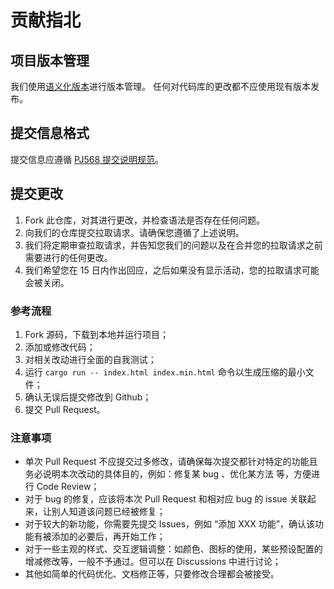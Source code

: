 # 贡献指北

## 项目版本管理

我们使用[语义化版本](https://semver.org/lang/zh-CN/)进行版本管理。
任何对代码库的更改都不应使用现有版本发布。

## 提交信息格式

提交信息应遵循 [PJ568 提交说明规范](https://github.com/PJ-568/git-commit-regulation)。

## 提交更改

1. Fork 此仓库，对其进行更改，并检查语法是否存在任何问题。
2. 向我们的仓库提交拉取请求。请确保您遵循了上述说明。
3. 我们将定期审查拉取请求，并告知您我们的问题以及在合并您的拉取请求之前需要进行的任何更改。
4. 我们希望您在 15 日内作出回应，之后如果没有显示活动，您的拉取请求可能会被关闭。

### 参考流程

1. Fork 源码，下载到本地并运行项目；
2. 添加或修改代码；
3. 对相关改动进行全面的自我测试；
4. 运行 `cargo run -- index.html index.min.html` 命令以生成压缩的最小文件；
5. 确认无误后提交修改到 Github；
6. 提交 Pull Request。

### 注意事项

- 单次 Pull Request 不应提交过多修改，请确保每次提交都针对特定的功能且务必说明本次改动的具体目的，例如：修复某 bug 、优化某方法 等，方便进行 Code Review；
- 对于 bug 的修复，应该将本次 Pull Request 和相对应 bug 的 issue 关联起来，让别人知道该问题已经被修复；
- 对于较大的新功能，你需要先提交 Issues，例如 “添加 XXX 功能”，确认该功能有被添加的必要后，再开始工作；
- 对于一些主观的样式、交互逻辑调整：如颜色、图标的使用，某些预设配置的增减修改等，一般不予通过。但可以在 Discussions 中进行讨论；
- 其他如简单的代码优化、文档修正等，只要修改合理都会被接受。
